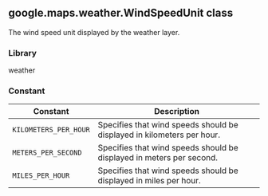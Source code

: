 <h2 id="WindSpeedUnit">
google.maps.weather.WindSpeedUnit
class
</h2><p>The wind speed unit displayed by the weather layer.</p><h3 id="devsite_header_344">Library</h3><p>weather</p><h3 id="devsite_header_345">Constant</h3><table summary="class WindSpeedUnit - Constants" width="100%">
<thead>
<tr><th>Constant</th>
<th>Description</th>
</tr></thead>
<tbody>
<tr>
<td><code>KILOMETERS_PER_HOUR</code></td>
<td>Specifies that wind speeds should be displayed in kilometers per hour.</td>
</tr>
<tr>
<td><code>METERS_PER_SECOND</code></td>
<td>Specifies that wind speeds should be displayed in meters per second.</td>
</tr>
<tr>
<td><code>MILES_PER_HOUR</code></td>
<td>Specifies that wind speeds should be displayed in miles per hour.</td>
</tr>
</tbody>
</table>